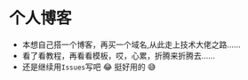 # 个人博客
* 本想自己搭一个博客，再买一个域名,从此走上技术大佬之路……
* 看了看教程，再看看模板，哎，心累，折腾来折腾去……
* 还是继续用`Issues`写吧 :joy: 挺好用的 :sweat_smile:
